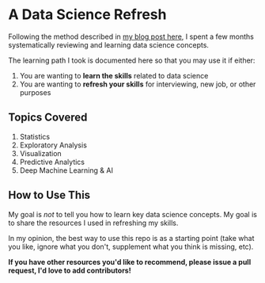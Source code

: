 # A Data Science Refresh

Following the method described in [my blog post here](http://rachellaurenwoods.com/an-agile-method-to-refreshing-data-science-knowledge/), I spent a few months systematically reviewing and learning data science concepts. 

The learning path I took is documented here so that you may use it if either: 
1. You are wanting to **learn the skills** related to data science
2. You are wanting to **refresh your skills** for interviewing, new job, or other purposes

## Topics Covered
1. Statistics
2. Exploratory Analysis
3. Visualization
4. Predictive Analytics
5. Deep Machine Learning & AI

## How to Use This 
My goal is *not* to tell you how to learn key data science concepts. My goal is to share the resources I used in refreshing my skills.

In my opinion, the best way to use this repo is as a starting point (take what you like, ignore what you don't, supplement what you think is missing, etc). 

**If you have other resources you'd like to recommend, please issue a pull request, I'd love to add contributors!**
<!--stackedit_data:
eyJoaXN0b3J5IjpbLTEwNDYxMTA2MzMsLTY2MTQ4NjQ3Nl19
-->